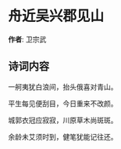 # 舟近吴兴郡见山

**作者**: 卫宗武

## 诗词内容

一舸夷犹白浪间，抬头俄喜对青山。

平生每见便刮目，今日重来不改颜。

城郭衣冠应寂寂，川原草木尚斑斑。

余龄未艾须时到，健笔犹能记往还。

